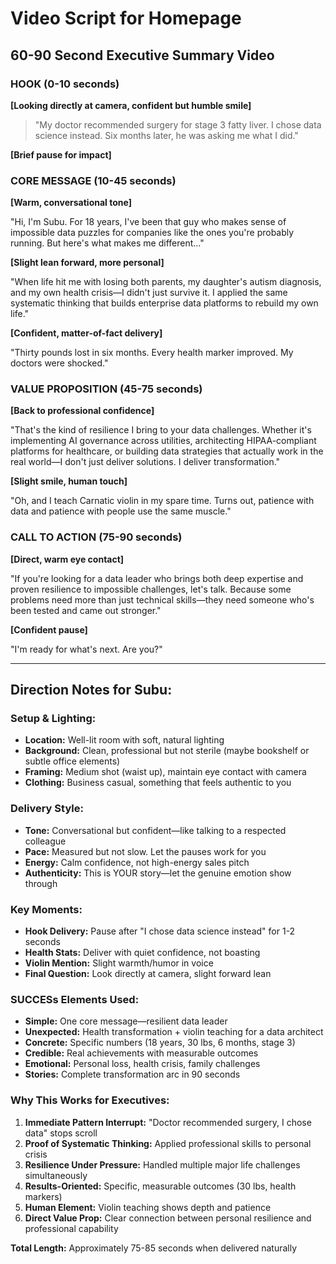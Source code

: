 # Video Script for Homepage
## 60-90 Second Executive Summary Video

### HOOK (0-10 seconds)
**[Looking directly at camera, confident but humble smile]**

> "My doctor recommended surgery for stage 3 fatty liver. I chose data science instead. Six months later, he was asking me what I did."

**[Brief pause for impact]**

### CORE MESSAGE (10-45 seconds)
**[Warm, conversational tone]**

"Hi, I'm Subu. For 18 years, I've been that guy who makes sense of impossible data puzzles for companies like the ones you're probably running. But here's what makes me different..."

**[Slight lean forward, more personal]**

"When life hit me with losing both parents, my daughter's autism diagnosis, and my own health crisis—I didn't just survive it. I applied the same systematic thinking that builds enterprise data platforms to rebuild my own life."

**[Confident, matter-of-fact delivery]**

"Thirty pounds lost in six months. Every health marker improved. My doctors were shocked."

### VALUE PROPOSITION (45-75 seconds)
**[Back to professional confidence]**

"That's the kind of resilience I bring to your data challenges. Whether it's implementing AI governance across utilities, architecting HIPAA-compliant platforms for healthcare, or building data strategies that actually work in the real world—I don't just deliver solutions. I deliver transformation."

**[Slight smile, human touch]**

"Oh, and I teach Carnatic violin in my spare time. Turns out, patience with data and patience with people use the same muscle."

### CALL TO ACTION (75-90 seconds)
**[Direct, warm eye contact]**

"If you're looking for a data leader who brings both deep expertise and proven resilience to impossible challenges, let's talk. Because some problems need more than just technical skills—they need someone who's been tested and came out stronger."

**[Confident pause]**

"I'm ready for what's next. Are you?"

---

## Direction Notes for Subu:

### **Setup & Lighting:**
- **Location:** Well-lit room with soft, natural lighting
- **Background:** Clean, professional but not sterile (maybe bookshelf or subtle office elements)
- **Framing:** Medium shot (waist up), maintain eye contact with camera
- **Clothing:** Business casual, something that feels authentic to you

### **Delivery Style:**
- **Tone:** Conversational but confident—like talking to a respected colleague
- **Pace:** Measured but not slow. Let the pauses work for you
- **Energy:** Calm confidence, not high-energy sales pitch
- **Authenticity:** This is YOUR story—let the genuine emotion show through

### **Key Moments:**
- **Hook Delivery:** Pause after "I chose data science instead" for 1-2 seconds
- **Health Stats:** Deliver with quiet confidence, not boasting
- **Violin Mention:** Slight warmth/humor in voice
- **Final Question:** Look directly at camera, slight forward lean

### **SUCCESs Elements Used:**
- **Simple:** One core message—resilient data leader
- **Unexpected:** Health transformation + violin teaching for a data architect
- **Concrete:** Specific numbers (18 years, 30 lbs, 6 months, stage 3)
- **Credible:** Real achievements with measurable outcomes
- **Emotional:** Personal loss, health crisis, family challenges
- **Stories:** Complete transformation arc in 90 seconds

### **Why This Works for Executives:**
1. **Immediate Pattern Interrupt:** "Doctor recommended surgery, I chose data" stops scroll
2. **Proof of Systematic Thinking:** Applied professional skills to personal crisis
3. **Resilience Under Pressure:** Handled multiple major life challenges simultaneously
4. **Results-Oriented:** Specific, measurable outcomes (30 lbs, health markers)
5. **Human Element:** Violin teaching shows depth and patience
6. **Direct Value Prop:** Clear connection between personal resilience and professional capability

**Total Length:** Approximately 75-85 seconds when delivered naturally 